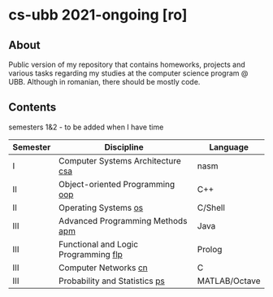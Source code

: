 # cs-ubb 2021-ongoing [ro]

## About
Public version of my repository that contains homeworks, projects and various tasks regarding my studies at the computer science program @ UBB. Although in romanian, there should be mostly code.

## Contents
<!--
| I | Fundamentals of Programming [fp](sem1/fp) | Python |
| II | Graph algorithms [graph](sem2/graph) | C++ |
| II | Dynamical systems [ds](sem2/ds) | Python |
| II | Data structures and algorithms [dsa](sem2/dsa) | C++ |
| III | Databases [db](sem3/db) | MS SQL | 
-->
semesters 1&2 - to be added when I have time

| Semester | Discipline | Language |
| - | - | - |
| I | Computer Systems Architecture [csa](sem1/csa) | nasm |
| II | Object-oriented Programming [oop](sem2/oop) | C++ |
| II | Operating Systems [os](sem2/os) | C/Shell |
| III | Advanced Programming Methods [apm](sem3/apm) | Java |
| III | Functional and Logic Programming [flp](sem3/flp) | Prolog |
| III | Computer Networks [cn](sem3/cn) | C |
| III | Probability and Statistics [ps](sem3/ps) | MATLAB/Octave |